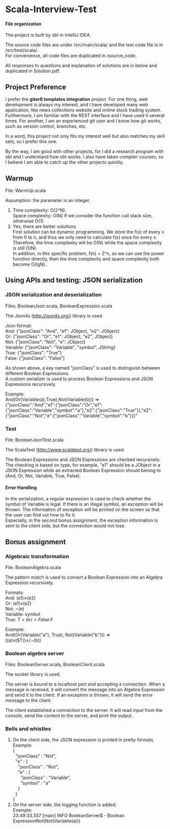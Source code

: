 # Scala-Interview-Test

#### File organization
The project is built by sbt in IntelliJ IDEA.

The source code files are under /src/main/scala/ and the test code file is in /src/test/scala/.
<br />For convenience, all code files are duplicated in /source_code.

All responses to questions and explanation of solutions are in below and duplicated in Solution.pdf. 

## Project Preference
I prefer the **giter8 templates integration** project. For one thing, web development is always my interest, and I have developed many web application, like news collections website and online stock trading system. Furthermore, I am familiar with the REST interface and I have used it several times. For another, I am an experienced git user and I know how git works, such as version control, branches, etc.

In a word, this project not only fits my interest well but also matches my skill sets, so I prefer this one.

By the way, I am good with other projects, for I did a research program with sbt and I understand how sbt works. I also have taken compiler courses, 
so I believe I am able to catch up the other projects quickly.
 

## Warmup
File: WarmUp.scala

Assumption: the parameter is an integer.
1. Time complexity: O(2^N).<br />Space complexity:  O(N) if we consider the function call stack size, otherwise O(1).
2. Yes, there are better solutions.<br /> First solution can be dynamic programming. We store the f(x) of every x from 0 to n, and thus we only need to calculate f(x) once for every x. Therefore, the time complexity will be O(N) while the space complexity is still O(N). <br />In addition, in this specific problem, f(n) = 2^n, so we can use the power function directly, then the time complexity and space complexity both become O(lgN).
 
## Using APIs and testing: JSON serialization
### JSON serialization and deserialization
Files: BooleanJson.scala, BooleanExpression.scala

The Json4s (http://json4s.org/) library is used. 

Json format:
<br />And: {"jsonClass": "And", "e1": JObject, "e2": JObject}
<br />Or: {"jsonClass": "Or", "e1": JObject, "e2", JObject}
<br />Not: {"jsonClass": "Not", "e": JObject}
<br />Variable: {"jsonClass": "Variable", "symbol", JString}
<br />True: {"jsonClass": "True"}
<br />False: {"jsonClass": "False"}

As shown above, a key named "jsonClass" is used to distinguish between different Boolean Expressions.
<br />A custom serializer is used to process Boolean Expressions and JSON Expressions recursively.

Example:
<br />And(Or(Variable(a),True),Not(Variable(b))) =>
<br />{"jsonClass":"And","e1":{"jsonClass":"Or","e1":{"jsonClass":"Variable","symbol":"a"},"e2":{"jsonClass":"True"}},"e2":{"jsonClass":"Not","e":{"jsonClass":"Variable","symbol":"b"}}}"

### Test
File: BooleanJsonTest.scala

The ScalaTest (http://www.scalatest.org/) library is used.

The Boolean Expressions and JSON Expressions are checked recursively. The checking is based on type, for example, "e1" should be a JObject in a JSON Expression while an extracted Boolean Expression should belong to (And, Or, Not, Variable, True, False).

#### Error Handling
In the serialization, a regular expression is used to check whether the symbol of Variable is legal. 
If there is an illegal symbol, an exception will be thrown. 
The information of exception will be printed on the screen so that the user can find out how to fix it.
<br />Especially, in the second bonus assignment, the exception information is sent to the client side, but the connection would not lose.   

## Bonus assignment
### Algebraic transformation
File: BooleanAlgebra.scala

The pattern match is used to convert a Boolean Expression into an Algebra Expression recursively.

Formats:
<br />And: (e1)∧(e2)
<br />Or: (e1)v(e2)
<br />Not: ¬(e)
<br />Variable: symbol
<br />True: $T
<br />False:$F

Example:
<br />And(Or(Variable("a"), True), Not(Variable("b"))) =>
<br />((a)v($T))∧(¬(b))

### Boolean algebra server
Files: BooleanServer.scala, BooleanClient.scala

The socket library is used.

The server is bound to a localhost port and accepting a connection. When a message is received, it will convert the message into an Algebra Expression and send it to the client. If an exception is thrown, it will send the error message to the client.

The client established a connection to the server. It will read input from the console, send the content to the server, and print the output.

### Bells and whistles
1. On the client side, the JSON expression is printed in pretty formats.
<br />Example:
<br />{
<br />&nbsp;&nbsp;"jsonClass" : "Not",
<br />&nbsp;&nbsp;"e" : {
<br />&nbsp;&nbsp;&nbsp;&nbsp;"jsonClass" : "Not",
<br />&nbsp;&nbsp;&nbsp;&nbsp;"e" : {
<br />&nbsp;&nbsp;&nbsp;&nbsp;&nbsp;&nbsp;"jsonClass" : "Variable",
<br />&nbsp;&nbsp;&nbsp;&nbsp;&nbsp;&nbsp;"symbol" : "a"
<br />&nbsp;&nbsp;&nbsp;&nbsp;}
<br />&nbsp;&nbsp;}
<br />}
2. On the server side, the logging function is added.
<br />Example:
<br />23:49:33.337 [main] INFO BooleanServer$ - Boolean ExpressionNot(Not(Variable(a)))
